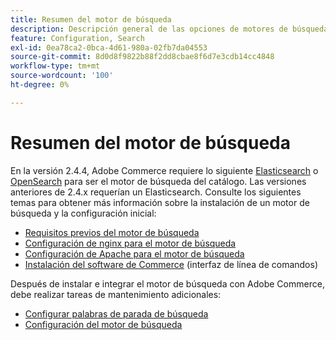 ```yaml
---
title: Resumen del motor de búsqueda
description: Descripción general de las opciones de motores de búsqueda de Adobe Commerce.
feature: Configuration, Search
exl-id: 0ea78ca2-0bca-4d61-980a-02fb7da04553
source-git-commit: 8d0d8f9822b88f2dd8cbae8f6d7e3cdb14cc4848
workflow-type: tm+mt
source-wordcount: '100'
ht-degree: 0%

---
```


# Resumen del motor de búsqueda

En la versión 2.4.4, Adobe Commerce requiere lo siguiente [Elasticsearch] o [OpenSearch] para ser el motor de búsqueda del catálogo. Las versiones anteriores de 2.4.x requerían un Elasticsearch. Consulte los siguientes temas para obtener más información sobre la instalación de un motor de búsqueda y la configuración inicial:

- [Requisitos previos del motor de búsqueda](../../installation/prerequisites/search-engine/overview.md)
- [Configuración de nginx para el motor de búsqueda](../../installation/prerequisites/search-engine/configure-nginx.md)
- [Configuración de Apache para el motor de búsqueda](../../installation/prerequisites/search-engine/configure-apache.md)
- [Instalación del software de Commerce](../../installation/composer.md) (interfaz de línea de comandos)

Después de instalar e integrar el motor de búsqueda con Adobe Commerce, debe realizar tareas de mantenimiento adicionales:

- [Configurar palabras de parada de búsqueda](search-stopwords.md)
- [Configuración del motor de búsqueda](configure-search-engine.md)

<!-- Link Definitions -->

[Elasticsearch]: https://www.elastic.co
[OpenSearch]: https://opensearch.org/docs/latest/opensearch/install/index/
